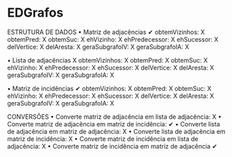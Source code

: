 # EDGrafos

ESTRUTURA DE DADOS
• Matriz de adjacências ✔
        obtemVizinhos: X
        obtemPred: X
        obtemSuc: X
        ehVizinho: X
        ehPredecessor: X
        ehSucessor: X
        delVertice: X
        delAresta: X
        geraSubgrafoIV: X
        geraSubgrafoIA: X
        
• Lista de adjacências X
        obtemVizinhos: X
        obtemPred: X
        obtemSuc: X
        ehVizinho: X
        ehPredecessor: X
        ehSucessor: X
        delVertice: X
        delAresta: X
        geraSubgrafoIV: X
        geraSubgrafoIA: X
        
• Matriz de incidências ✔
        obtemVizinhos: X
        obtemPred: X
        obtemSuc: X
        ehVizinho: X
        ehPredecessor: X
        ehSucessor: X
        delVertice: X
        delAresta: X
        geraSubgrafoIV: X
        geraSubgrafoIA: X

CONVERSÕES
• Converte matriz de adjacência em lista de adjacência: X
• Converte matriz de adjacência em matriz de incidência: ✔
• Converte lista de adjacência em matriz de adjacência: X
• Converte lista de adjacência em matriz de incidência: X
• Converte matriz de incidência em lista de adjacência: X
• Converte matriz de incidência em matriz de adjacência ✔
